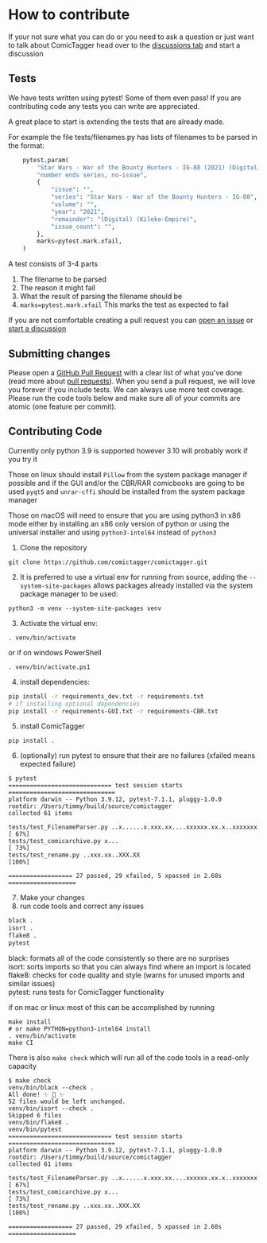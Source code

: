 # How to contribute

If your not sure what you can do or you need to ask a question or just want to talk about ComicTagger head over to the [discussions tab](https://github.com/comictagger/comictagger/discussions/categories/general) and start a discussion

## Tests

We have tests written using pytest! Some of them even pass! If you are contributing code any tests you can write are appreciated.

A great place to start is extending the tests that are already made.

For example the file tests/filenames.py has lists of filenames to be parsed in the format:
```py
    pytest.param(
        "Star Wars - War of the Bounty Hunters - IG-88 (2021) (Digital) (Kileko-Empire).cbz",
        "number ends series, no-issue",
        {
            "issue": "",
            "series": "Star Wars - War of the Bounty Hunters - IG-88",
            "volume": "",
            "year": "2021",
            "remainder": "(Digital) (Kileko-Empire)",
            "issue_count": "",
        },
        marks=pytest.mark.xfail,
    )
```

A test consists of 3-4 parts
1. The filename to be parsed
2. The reason it might fail
3. What the result of parsing the filename should be
4. `marks=pytest.mark.xfail` This marks the test as expected to fail

If you are not comfortable creating a pull request you can [open an issue](https://github.com/comictagger/comictagger/issues/new/choose) or [start a discussion](https://github.com/comictagger/comictagger/discussions/new)

## Submitting changes

Please open a [GitHub Pull Request](https://github.com/comictagger/comictagger/pull/new/develop) with a clear list of what you've done (read more about [pull requests](http://help.github.com/pull-requests/)). When you send a pull request, we will love you forever if you include tests. We can always use more test coverage. Please run the code tools below and make sure all of your commits are atomic (one feature per commit).

## Contributing Code

Currently only python 3.9 is supported however 3.10 will probably work if you try it

Those on linux should install `Pillow` from the system package manager if possible and if the GUI and/or the CBR/RAR comicbooks are going to be used `pyqt5` and `unrar-cffi` should be installed from the system package manager

Those on macOS will need to ensure that you are using python3 in x86 mode either by installing an x86 only version of python or using the universal installer and using `python3-intel64` instead of `python3`

1. Clone the repository
```
git clone https://github.com/comictagger/comictagger.git
```

2. It is preferred to use a virtual env for running from source, adding the `--system-site-packages` allows packages already installed via the system package manager to be used:

```
python3 -m venv --system-site-packages venv
```

3. Activate the virtual env:
```
. venv/bin/activate
```
or if on windows PowerShell
```
. venv/bin/activate.ps1
```

4. install dependencies:
```bash
pip install -r requirements_dev.txt -r requirements.txt
# if installing optional dependencies
pip install -r requirements-GUI.txt -r requirements-CBR.txt
```

5. install ComicTagger
```
pip install .
```

6. (optionally) run pytest to ensure that their are no failures (xfailed means expected failure)
```
$ pytest
============================= test session starts ==============================
platform darwin -- Python 3.9.12, pytest-7.1.1, pluggy-1.0.0
rootdir: /Users/timmy/build/source/comictagger
collected 61 items

tests/test_FilenameParser.py ..x......x.xxx.xx....xxxxxx.xx.x..xxxxxxx   [ 67%]
tests/test_comicarchive.py x...                                          [ 73%]
tests/test_rename.py ..xxx.xx..XXX.XX                                    [100%]

================== 27 passed, 29 xfailed, 5 xpassed in 2.68s ===================
```

7. Make your changes
8. run code tools and correct any issues
```bash
black .
isort .
flake8 .
pytest
```

black: formats all of the code consistently so there are no surprises<br>
isort: sorts imports so that you can always find where an import is located<br>
flake8: checks for code quality and style (warns for unused imports and similar issues)<br>
pytest: runs tests for ComicTagger functionality


if on mac or linux most of this can be accomplished by running
```
make install
# or make PYTHON=python3-intel64 install
. venv/bin/activate
make CI
```
There is also `make check` which will run all of the code tools in a read-only capacity
```
$ make check
venv/bin/black --check .
All done! ✨ 🍰 ✨
52 files would be left unchanged.
venv/bin/isort --check .
Skipped 6 files
venv/bin/flake8 .
venv/bin/pytest
============================= test session starts ==============================
platform darwin -- Python 3.9.12, pytest-7.1.1, pluggy-1.0.0
rootdir: /Users/timmy/build/source/comictagger
collected 61 items

tests/test_FilenameParser.py ..x......x.xxx.xx....xxxxxx.xx.x..xxxxxxx   [ 67%]
tests/test_comicarchive.py x...                                          [ 73%]
tests/test_rename.py ..xxx.xx..XXX.XX                                    [100%]

================== 27 passed, 29 xfailed, 5 xpassed in 2.68s ===================
```
